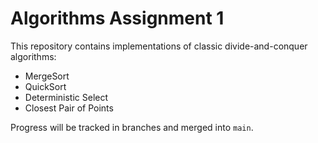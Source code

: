 # Algorithms Assignment 1

This repository contains implementations of classic divide-and-conquer algorithms:
- MergeSort
- QuickSort
- Deterministic Select
- Closest Pair of Points

Progress will be tracked in branches and merged into `main`.